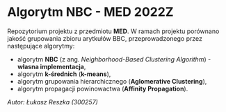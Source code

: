 # Algorytm NBC - MED 2022Z

Repozytorium projektu z przedmiotu **MED**. W ramach projektu porównano jakość grupowania zbioru arytkułów BBC, 
przeprowadzonego przez następujące algorytmy:
- algorytm **NBC** (z ang. _Neighborhood-Based Clustering Algorithm_) - 
**własna implementacja**,
- algorytm **k-średnich** (**k-means**),
- algorytm grupowania hierarchicznego (**Aglomerative Clustering**),
- algorytm propagacji powinowactwa (**Affinity Propagation**).


_Autor: Łukasz Reszka (300257)_
